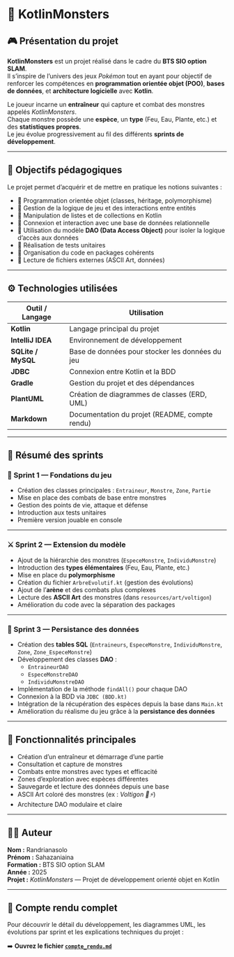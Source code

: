 # 🐉 KotlinMonsters

## 🎮 Présentation du projet

**KotlinMonsters** est un projet réalisé dans le cadre du **BTS SIO option SLAM**.  
Il s’inspire de l’univers des jeux *Pokémon* tout en ayant pour objectif de renforcer les compétences en **programmation orientée objet (POO)**, **bases de données**, et **architecture logicielle** avec **Kotlin**.

Le joueur incarne un **entraîneur** qui capture et combat des monstres appelés *KotlinMonsters*.  
Chaque monstre possède une **espèce**, un **type** (Feu, Eau, Plante, etc.) et des **statistiques propres**.  
Le jeu évolue progressivement au fil des différents **sprints de développement**.

---

## 🎯 Objectifs pédagogiques

Le projet permet d’acquérir et de mettre en pratique les notions suivantes :

- 🧩 Programmation orientée objet (classes, héritage, polymorphisme)
- 🧠 Gestion de la logique de jeu et des interactions entre entités
- 🧮 Manipulation de listes et de collections en Kotlin
- 💾 Connexion et interaction avec une base de données relationnelle
- 🧰 Utilisation du modèle **DAO (Data Access Object)** pour isoler la logique d’accès aux données
- 🧪 Réalisation de tests unitaires
- 🎨 Organisation du code en packages cohérents
- 📁 Lecture de fichiers externes (ASCII Art, données)

---

## ⚙️ Technologies utilisées

| Outil / Langage | Utilisation |
|------------------|-------------|
| **Kotlin** | Langage principal du projet |
| **IntelliJ IDEA** | Environnement de développement |
| **SQLite / MySQL** | Base de données pour stocker les données du jeu |
| **JDBC** | Connexion entre Kotlin et la BDD |
| **Gradle** | Gestion du projet et des dépendances |
| **PlantUML** | Création de diagrammes de classes (ERD, UML) |
| **Markdown** | Documentation du projet (README, compte rendu) |

---

## 🧩 Résumé des sprints

### 🧱 Sprint 1 — Fondations du jeu

- Création des classes principales : `Entraineur`, `Monstre`, `Zone`, `Partie`
- Mise en place des combats de base entre monstres
- Gestion des points de vie, attaque et défense
- Introduction aux tests unitaires
- Première version jouable en console

---

### ⚔️ Sprint 2 — Extension du modèle

- Ajout de la hiérarchie des monstres (`EspeceMonstre`, `IndividuMonstre`)
- Introduction des **types élémentaires** (Feu, Eau, Plante, etc.)
- Mise en place du **polymorphisme**
- Création du fichier `ArbreEvolutif.kt` (gestion des évolutions)
- Ajout de l’**arène** et des combats plus complexes
- Lecture des **ASCII Art** des monstres (dans `resources/art/voltigon`)
- Amélioration du code avec la séparation des packages

---

### 💾 Sprint 3 — Persistance des données

- Création des **tables SQL** (`Entraineurs`, `EspeceMonstre`, `IndividuMonstre`, `Zone`, `Zone_EspeceMonstre`)
- Développement des classes **DAO** :
    - `EntraineurDAO`
    - `EspeceMonstreDAO`
    - `IndividuMonstreDAO`
- Implémentation de la méthode `findAll()` pour chaque DAO
- Connexion à la BDD via `JDBC (BDD.kt)`
- Intégration de la récupération des espèces depuis la base dans `Main.kt`
- Amélioration du réalisme du jeu grâce à la **persistance des données**

---

## 🌟 Fonctionnalités principales

- Création d’un entraîneur et démarrage d’une partie
- Consultation et capture de monstres
- Combats entre monstres avec types et efficacité
- Zones d’exploration avec espèces différentes
- Sauvegarde et lecture des données depuis une base
- ASCII Art coloré des monstres (ex : *Voltigon 💚⚡*)
- Architecture DAO modulaire et claire

---

## 👨‍💻 Auteur

**Nom :** Randrianasolo  
**Prénom :** Sahazaniaina  
**Formation :** BTS SIO option SLAM  
**Année :** 2025  
**Projet :** *KotlinMonsters* — Projet de développement orienté objet en Kotlin

---

## 📘 Compte rendu complet

Pour découvrir le détail du développement, les diagrammes UML, les évolutions par sprint et les explications techniques du projet :

➡️ **Ouvrez le fichier [`compte_rendu.md`](compte_rendu.md)**
